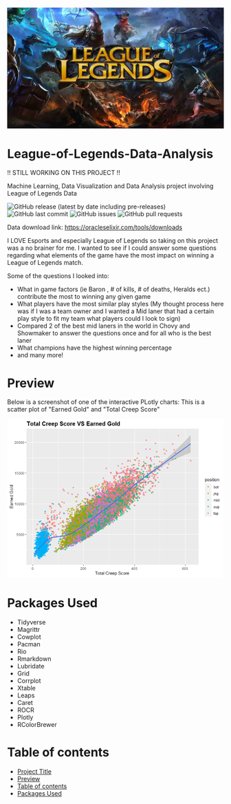 <!-- Add banner here -->
![Banner](https://github.com/zachmort/League-of-Legends-Data-Analysis/blob/main/league-of-legends.jpg)

# League-of-Legends-Data-Analysis

!! STILL WORKING ON THIS PROJECT !!

Machine Learning, Data Visualization and Data Analysis project involving League of Legends Data

![GitHub release (latest by date including pre-releases)](https://img.shields.io/github/v/release/zachmort/League-of-Legends-Data-Analysisinclude_prereleases)
![GitHub last commit](https://img.shields.io/github/last-commit/zachmort/League-of-Legends-Data-Analysis)
![GitHub issues](https://img.shields.io/github/issues-raw/zachmort/League-of-Legends-Data-Analysis)
![GitHub pull requests](https://img.shields.io/github/issues-pr/zachmort/League-of-Legends-Data-Analysis)

<!-- Describe your project in brief -->
Data download link: https://oracleselixir.com/tools/downloads

I LOVE Esports and especially League of Legends so taking on this project was a no brainer for me. I wanted to see if I could answer some questions regarding what elements of the game have the most impact on winning a League of Legends match.

Some of the questions I looked into:
- What in game factors (ie Baron , # of kills, # of deaths, Heralds ect.) contribute the most to winning any given game
- What players have the most similar play styles (My thought process here was if I was a team owner and I wanted a Mid laner that had a certain play style to fit my team what players could I look to sign)
- Compared 2 of the best mid laners in the world in Chovy and Showmaker to answer the questions once and for all who is the best laner
- What champions have the highest winning percentage
- and many more!

# Preview
<!-- Add a demo for your project -->
Below is a screenshot of one of the interactive PLotly charts:
  This is a scatter plot of "Earned Gold" and "Total Creep Score"

![Picture](https://github.com/zachmort/League-of-Legends-Data-Analysis/blob/main/creepscroe_vs_earnedgold_scatterplot.png)

# Packages Used
  - Tidyverse
  - Magrittr
  - Cowplot
  - Pacman
  - Rio
  - Rmarkdown
  - Lubridate 
  - Grid
  - Corrplot 
  - Xtable
  - Leaps 
  - Caret
  - ROCR 
  - Plotly
  - RColorBrewer
  
# Table of contents
- [Project Title](#League-of-Legends-Data-Analysis)
- [Preview](#preview)
- [Table of contents](#table-of-contents)
- [Packages Used](#Packages-Used)
